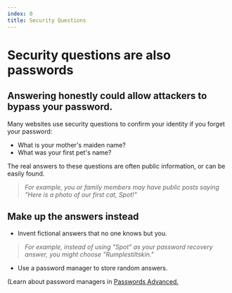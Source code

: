 ```yaml
---
index: 0
title: Security Questions
---
```

# Security questions are also passwords

## Answering honestly could allow attackers to bypass your password.

Many websites use security questions to confirm your identity if you forget your password:

*	What is your mother's maiden name?
*	What was your first pet's name? 

The real answers to these questions are often public information, or can be easily found. 

> *For example, you or family members may have public posts saying "Here is a photo of our first cat, Spot!"* 

## Make up the answers instead

*	Invent fictional answers that no one knows but you.

> *For example, instead of using "Spot" as your password recovery answer, you might choose "Rumplestiltskin."*

*	Use a password manager to store random answers. 

(Learn about password managers in [Passwords Advanced.](umbrella://lesson/passwords/1)